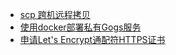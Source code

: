 * [scp 跨机远程拷贝](others/use-scp-order-download-or-upload-files-and-dirctories.md)
* [使用docker部署私有Gogs服务](others/user-docker-deploy-gogs.md)
* [申请Let's Encrypt通配符HTTPS证书](others/requesting-the-lets-encrypt-wildcard-https-certificate.md)
